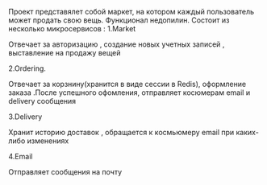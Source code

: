 Проект представялет собой маркет, на котором каждый пользователь может продать свою вещь. Функционал недопилин.
Состоит из несколько микросервисов : 
1.Market

Отвечает за авторизацию , создание новых учетных записей , выставление на продажу вещей 

2.Ordering.


Отвечает за корзнину(хранится в виде сессии в Redis), оформление заказа .После успешного офомления, отправляет  косюмерам email и delivery сообщения


3.Delivery

Хранит историю доставок , обращается к космьюмеру email при каких-либо изменениях

4.Email

Отправляет сообщения на почту

